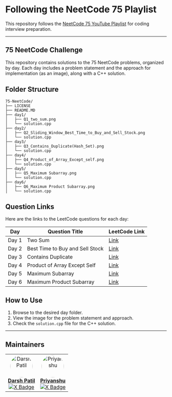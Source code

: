 # Following the NeetCode 75 Playlist

This repository follows the [NeetCode 75 YouTube Playlist](https://youtube.com/playlist?list=PLot-Xpze53ldVwtstag2TL4HQhAnC8ATf&si=nFK7PEDkUXwvfGxv) for coding interview preparation.

---

## 75 NeetCode Challenge

This repository contains solutions to the 75 NeetCode problems, organized by day. Each day includes a problem statement and the approach for implementation (as an image), along with a C++ solution.

## Folder Structure

```
75-NeetCode/
├── LICENSE
├── README.MD
├── day1/
│   ├── Q1_two_sum.png
│   └── solution.cpp
├── day2/
│   ├── Q2_Sliding_Window_Best_Time_to_Buy_and_Sell_Stock.png
│   └── solution.cpp
├── day3/
│   ├── Q3_Contains_Duplicate(Hash_Set).png
│   └── solution.cpp
├── day4/
│   ├── Q4_Product_of_Array_Except_self.png
│   └── solution.cpp
├── day5/
│   ├── Q5_Maximum Subarray.png
│   └── solution.cpp
├── day6/
│   ├── Q6_Maximum Product Subarray.png
│   └── solution.cpp
```

## Question Links

Here are the links to the LeetCode questions for each day:

| Day   | Question Title                  | LeetCode Link                                                          |
| ----- | ------------------------------- | ---------------------------------------------------------------------- |
| Day 1 | Two Sum                         | [Link](https://leetcode.com/problems/two-sum/)                         |
| Day 2 | Best Time to Buy and Sell Stock | [Link](https://leetcode.com/problems/best-time-to-buy-and-sell-stock/) |
| Day 3 | Contains Duplicate              | [Link](https://leetcode.com/problems/contains-duplicate/)              |
| Day 4 | Product of Array Except Self    | [Link](https://leetcode.com/problems/product-of-array-except-self/)    |
| Day 5 | Maximum Subarray                | [Link](https://leetcode.com/problems/maximum-subarray/)                |
| Day 6 | Maximum Product Subarray        | [Link](https://leetcode.com/problems/maximum-product-subarray/)        |

## How to Use

1. Browse to the desired day folder.
2. View the image for the problem statement and approach.
3. Check the `solution.cpp` file for the C++ solution.

---

## Maintainers

<div align="">
	<table>
		<tr>
			<td align="center">
				<a href="https://github.com/D4rsh11">
					  <img src="https://avatars.githubusercontent.com/u/128298312?v=4" width="70" style="border-radius:50%" alt="Darsh Patil"/>
					<br/>
					<b>Darsh Patil</b>
				</a>
				<br/>
				<a href="https://x.com/d4rsh_tw">
					<img src="https://img.shields.io/badge/d4rsh__tw-000000?style=for-the-badge&logo=x&logoColor=white" alt="X Badge">
				</a>
			</td>
			<td align="center">
				<a href="https://github.com/unsafe0x0">
					  <img src="https://avatars.githubusercontent.com/u/165533860?v=4" width="70" style="border-radius:50%" alt="Priyanshu"/>
					<br/>
					<b>Priyanshu</b>
				</a>
				<br/>
				<a href="https://x.com/unsafezero">
					<img src="https://img.shields.io/badge/unsafezero-000000?style=for-the-badge&logo=x&logoColor=white" alt="X Badge">
				</a>
			</td>
		</tr>
	</table>
</div>